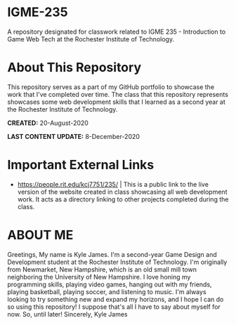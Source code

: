 # IGME-235
A repository designated for classwork related to IGME 235 - Introduction to Game Web Tech at the Rochester Institute of Technology.

# About This Repository
This repository serves as a part of my GitHub portfolio to showcase the work that I've completed over time.
The class that this repository represents showcases some web development skills that I learned as a second year at the Rochester Institute of Technology.

**CREATED:** 20-August-2020

**LAST CONTENT UPDATE:** 8-December-2020

# Important External Links
- https://people.rit.edu/kcj7751/235/ | This is a public link to the live version of the website created in class showcasing all web development work. It acts as a directory linking to other projects completed during the class.

# ABOUT ME
Greetings,
My name is Kyle James. I'm a second-year Game Design and Development student at the Rochester Institute of Technology. I'm originally from Newmarket, New Hampshire, which is an old small mill town neighboring the University of New Hampshire. I love honing my programming skills, playing video games, hanging out with my friends, playing basketball, playing soccer, and listening to music. I'm always looking to try something new and expand my horizons, and I hope I can do so using this repository! I suppose that's all I have to say about myself for now. So, until later!
Sincerely,
Kyle James
